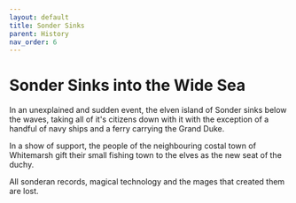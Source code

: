 ```yaml
---
layout: default
title: Sonder Sinks
parent: History
nav_order: 6
---
```


# Sonder Sinks into the Wide Sea

In an unexplained and sudden event, the elven island of Sonder sinks below the waves, taking all of it's citizens down with it with the exception of a handful of navy ships and a ferry carrying the Grand Duke.

In a show of support, the people of the neighbouring costal town of Whitemarsh gift their small fishing town to the elves as the new seat of the duchy.

All sonderan records, magical technology and the mages that created them are lost.